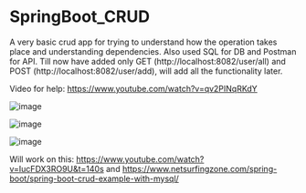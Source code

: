 # SpringBoot_CRUD

A very basic crud app for trying to understand how the operation takes place and understanding dependencies.
Also used SQL for DB and Postman for API.
Till now have added only GET (http://localhost:8082/user/all) and POST (http://localhost:8082/user/add), will add all the functionality later.

Video for help: https://www.youtube.com/watch?v=qv2PINqRKdY

![image](https://user-images.githubusercontent.com/44727321/157434474-3f09b903-27bd-4842-b520-011a168e3373.png)

![image](https://user-images.githubusercontent.com/44727321/157434607-66cd0389-5c05-41b8-a75b-373f6319dd1f.png)

![image](https://user-images.githubusercontent.com/44727321/157434908-00bee722-40c8-4a53-91cc-0ad8d430708e.png)

Will work on this: https://www.youtube.com/watch?v=IucFDX3RO9U&t=140s and https://www.netsurfingzone.com/spring-boot/spring-boot-crud-example-with-mysql/
